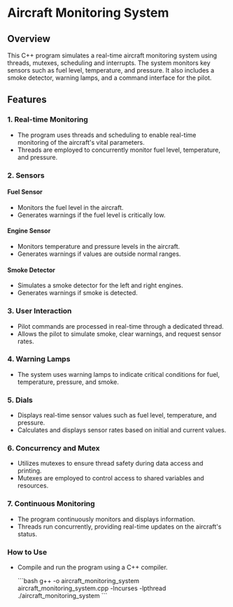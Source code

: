 # Aircraft Monitoring System

## Overview

This C++ program simulates a real-time aircraft monitoring system using threads, mutexes, scheduling and interrupts. The system monitors key sensors such as fuel level, temperature, and pressure. It also includes a smoke detector, warning lamps, and a command interface for the pilot.

## Features

### 1. Real-time Monitoring

- The program uses threads and scheduling to enable real-time monitoring of the aircraft's vital parameters.
- Threads are employed to concurrently monitor fuel level, temperature, and pressure.

### 2. Sensors

#### Fuel Sensor

- Monitors the fuel level in the aircraft.
- Generates warnings if the fuel level is critically low.

#### Engine Sensor

- Monitors temperature and pressure levels in the aircraft.
- Generates warnings if values are outside normal ranges.

#### Smoke Detector

- Simulates a smoke detector for the left and right engines.
- Generates warnings if smoke is detected.

### 3. User Interaction

- Pilot commands are processed in real-time through a dedicated thread.
- Allows the pilot to simulate smoke, clear warnings, and request sensor rates.

### 4. Warning Lamps

- The system uses warning lamps to indicate critical conditions for fuel, temperature, pressure, and smoke.

### 5. Dials

- Displays real-time sensor values such as fuel level, temperature, and pressure.
- Calculates and displays sensor rates based on initial and current values.

### 6. Concurrency and Mutex

- Utilizes mutexes to ensure thread safety during data access and printing.
- Mutexes are employed to control access to shared variables and resources.

### 7. Continuous Monitoring

- The program continuously monitors and displays information.
- Threads run concurrently, providing real-time updates on the aircraft's status.

### How to Use

- Compile and run the program using a C++ compiler.
  
  \`\`\`bash
  g++ -o aircraft_monitoring_system aircraft_monitoring_system.cpp -lncurses -lpthread
  ./aircraft_monitoring_system
  \`\`\`


